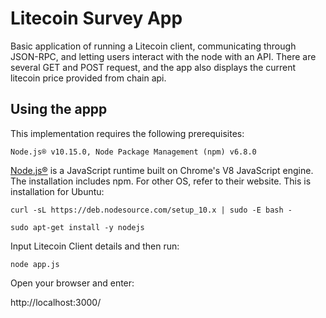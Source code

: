 # Litecoin Survey App

Basic application of running a Litecoin client, communicating through JSON-RPC, and letting users interact with the node with an API. There are several GET and POST request, and the app also displays the current litecoin price provided from chain api.

## Using the appp

This implementation requires the following prerequisites:

```
Node.js® v10.15.0, Node Package Management (npm) v6.8.0
```

[Node.js®](https://nodejs.org/en/) is a JavaScript runtime built on Chrome's V8 JavaScript engine. The installation includes npm. For other OS, refer to their website. This is installation for Ubuntu:

```
curl -sL https://deb.nodesource.com/setup_10.x | sudo -E bash -

sudo apt-get install -y nodejs
```

Input Litecoin Client details and then run:

```
node app.js
```

Open your browser and enter:

http://localhost:3000/
